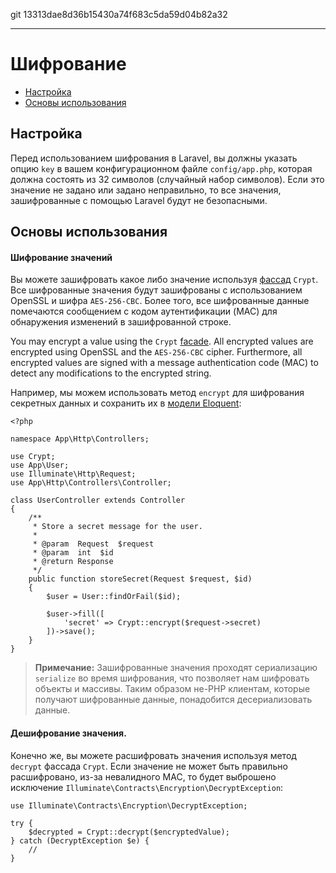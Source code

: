git 13313dae8d36b15430a74f683c5da59d04b82a32

---

# Шифрование

- [Настройка](#configuration)
- [Основы использования](#basic-usage)

<a name="configuration"></a>
## Настройка

Перед использованием шифрования в Laravel, вы должны указать опцию `key` в вашем конфигурационном файле `config/app.php`, которая должна состоять из 32 символов (случайный набор символов). Если это значение не задано или задано неправильно, то все значения, зашифрованные с помощью Laravel будут не безопасными. 

<a name="basic-usage"></a>
## Основы использования

#### Шифрование значений

Вы можете зашифровать какое либо значение используя [фассад](/docs/{{version}}/facades) `Crypt`. Все шифрованные значения будут зашифрованы с использованием OpenSSL и шифра `AES-256-CBC`. Более того, все шифрованные данные помечаются сообщением с кодом аутентификации (MAC) для обнаружения изменений в зашифрованной строке.

You may encrypt a value using the `Crypt` [facade](/docs/{{version}}/facades). All encrypted values are encrypted using OpenSSL and the `AES-256-CBC` cipher. Furthermore, all encrypted values are signed with a message authentication code (MAC) to detect any modifications to the encrypted string.

Например, мы можем использовать метод `encrypt` для шифрования секретных данных и сохранить их в [модели Eloquent](/docs/{{version}}/eloquent):

    <?php

    namespace App\Http\Controllers;

    use Crypt;
    use App\User;
    use Illuminate\Http\Request;
    use App\Http\Controllers\Controller;

    class UserController extends Controller
    {
        /**
         * Store a secret message for the user.
         *
         * @param  Request  $request
         * @param  int  $id
         * @return Response
         */
        public function storeSecret(Request $request, $id)
        {
            $user = User::findOrFail($id);

            $user->fill([
                'secret' => Crypt::encrypt($request->secret)
            ])->save();
        }
    }

> **Примечание:** Зашифрованные значения проходят сериализацию `serialize` во время шифрования, что позволяет нам шифровать объекты и массивы. Таким образом не-PHP клиентам, которые получают шифрованные данные, понадобится десериализовать данные.


#### Дешифрование значения. 

Конечно же, вы можете расшифровать значения используя метод `decrypt` фассада `Crypt`. Если значение не может быть правильно расшифровано, из-за невалидного MAC, то будет выброшено исключение `Illuminate\Contracts\Encryption\DecryptException`:

    use Illuminate\Contracts\Encryption\DecryptException;

    try {
        $decrypted = Crypt::decrypt($encryptedValue);
    } catch (DecryptException $e) {
        //
    }

